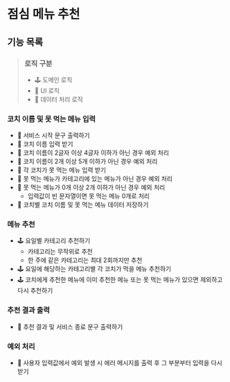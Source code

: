 # 점심 메뉴 추천

## 기능 목록

> ### 로직 구분
>
> - 🕹 도메인 로직
> - 👤 UI 로직
> - 🔧 데이터 처리 로직

### 코치 이름 및 못 먹는 메뉴 입력

- 👤 서비스 시작 문구 출력하기
- 👤 코치 이름 입력 받기
- 🔧 코치 이름이 2글자 이상 4글자 이하가 아닌 경우 예외 처리
- 🔧 코치 이름이 2개 이상 5개 이하가 아닌 경우 예외 처리
- 👤 각 코치가 못 먹는 메뉴 입력 받기
- 🔧 못 먹는 메뉴가 카테고리에 있는 메뉴가 아닌 경우 예외 처리
- 🔧 못 먹는 메뉴가 0개 이상 2개 이하가 아닌 경우 예외 처리
  - 입력값이 빈 문자열이면 못 먹는 메뉴 0개로 처리
- 🔧 코치별 코치 이름 및 못 먹는 메뉴 데이터 저장하기

### 메뉴 추천

- 🕹 요일별 카테고리 추천하기
  - 카테고리는 무작위로 추천
  - 한 주에 같은 카테고리는 최대 2회까지만 추천
- 🕹 요일에 해당하는 카테고리별 각 코치가 먹을 메뉴 추천하기
- 🕹 코치에게 추천한 메뉴에 이미 추천한 메뉴 또는 못 먹는 메뉴가 있으면 제외하고 다시 추천하기

### 추천 결과 출력

- 👤 추천 결과 및 서비스 종료 문구 출력하기

### 예외 처리

- 🔧 사용자 입력값에서 예외 발생 시 에러 메시지를 출력 후 그 부분부터 입력을 다시 받기
